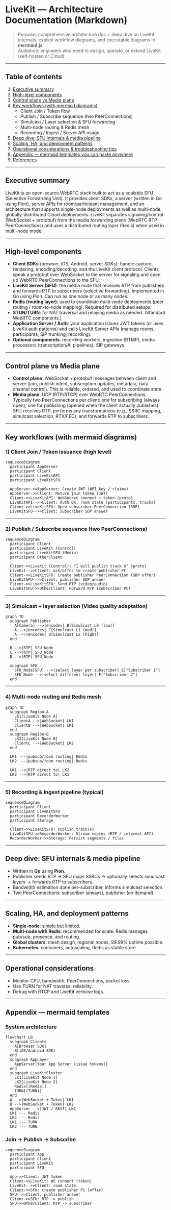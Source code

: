 # LiveKit — Architecture Documentation (Markdown)

> Purpose: comprehensive architecture doc + deep dive on LiveKit internals, explicit workflow diagrams, and executable diagrams in **mermaid.js**.  
> Audience: engineers who need to design, operate, or extend LiveKit (self-hosted or Cloud).

---

## Table of contents
1. [Executive summary](#executive-summary)  
2. [High-level components](#high-level-components)  
3. [Control plane vs Media plane](#control-plane-vs-media-plane)  
4. [Key workflows (with mermaid diagrams)](#key-workflows-with-mermaid-diagrams)  
   - Client Join / Token flow  
   - Publish / Subscribe sequence (two PeerConnections)  
   - Simulcast / Layer selection & SFU forwarding  
   - Multi-node routing & Redis mesh  
   - Recording / Ingest / Server API usage  
5. [Deep dive: SFU internals & media pipeline](#deep-dive-sfu-internals--media-pipeline)  
6. [Scaling, HA, and deployment patterns](#scaling-ha-and-deployment-patterns)  
7. [Operational considerations & troubleshooting tips](#operational-considerations--troubleshooting-tips)  
8. [Appendix — mermaid templates you can paste anywhere](#appendix---mermaid-templates-you-can-paste-anywhere)  
9. [References](#references)

---

## Executive summary
LiveKit is an open-source WebRTC stack built to act as a scalable SFU (Selective Forwarding Unit). It provides client SDKs, a server (written in Go using Pion), server APIs for room/participant management, and an architecture that supports single-node deployments as well as multi-node, globally-distributed Cloud deployments. LiveKit separates signaling/control (WebSocket + protobuf) from the media forwarding plane (WebRTC RTP PeerConnections) and uses a distributed routing layer (Redis) when used in multi-node mode.

---

## High-level components
- **Client SDKs** (browser, iOS, Android, server SDKs): handle capture, rendering, encoding/decoding, and the LiveKit client protocol. Clients speak a protobuf over WebSocket to the server for signaling and open up WebRTC PeerConnections to the SFU.  
- **LiveKit Server (SFU)**: the media node that receives RTP from publishers and forwards RTP to subscribers (selective forwarding). Implemented in Go using Pion. Can run as one node or as many nodes.  
- **Redis (routing layer)**: used to coordinate multi-node deployments (peer routing / room-to-node mapping). Required for distributed setups.  
- **STUN/TURN**: for NAT traversal and relaying media as needed. (Standard WebRTC components.)  
- **Application Server / Auth**: your application issues JWT tokens (or uses LiveKit auth patterns) and calls LiveKit Server APIs (manage rooms, participants, SIP trunking, recording).  
- **Optional components**: recording workers, ingestion (RTMP), media processors (transcription/AI pipelines), SIP gateways.

---

## Control plane vs Media plane
- **Control plane**: WebSocket + protobuf messages between client and server (join, publish intent, subscription updates, metadata, data channel control). This is reliable, ordered, and used to coordinate state.  
- **Media plane**: UDP (RTP/RTCP) over WebRTC PeerConnections. Typically two PeerConnections per client: one for subscribing (always open), one for publishing (opened when the client actually publishes). SFU receives RTP, performs any transformations (e.g., SSRC mapping, simulcast selection, RTX/FEC), and forwards RTP to subscribers.

---

## Key workflows (with mermaid diagrams)

### 1) Client Join / Token issuance (high level)
```mermaid
sequenceDiagram
  participant AppServer
  participant Client
  participant LiveKitAPI
  participant LiveKitSFU

  AppServer->>AppServer: Create JWT (API key / claims)
  AppServer->>Client: Return join token (JWT)
  Client->>LiveKitAPI: WebSocket connect + token (proto)
  LiveKitAPI-->>Client: Auth OK, room state (participants, tracks)
  Client->>LiveKitSFU: Open subscriber PeerConnection (SDP)
  LiveKitSFU-->>Client: Subscriber SDP answer
```

---

### 2) Publish / Subscribe sequence (two PeerConnections)
```mermaid
sequenceDiagram
  participant Client
  participant LiveKit (Control)
  participant LiveKitSFU (Media)
  participant OtherClient

  Client->>LiveKit (Control): "I will publish track X" (proto)
  LiveKit-->>Client: ack/offer to create publisher PC
  Client->>LiveKitSFU: Create publisher PeerConnection (SDP offer)
  LiveKitSFU-->>Client: publisher SDP answer
  Client->>LiveKitSFU: Send RTP (video/audio)
  LiveKitSFU->>OtherClient: Forward RTP (subscriber PC)
```

---

### 3) Simulcast + layer selection (Video quality adaptation)
```mermaid
graph TD
  subgraph Publisher
    A[Camera] -->|encodes| B[Simulcast L0 (low)]
    A -->|encodes| C[Simulcast L1 (med)]
    A -->|encodes| D[Simulcast L2 (high)]
  end

  B -->|RTP| SFU_Node
  C -->|RTP| SFU_Node
  D -->|RTP| SFU_Node

  subgraph SFU
    SFU_Node[SFU] -->|select layer per subscriber| E["Subscriber 1"]
    SFU_Node -->|select different layer| F["Subscriber 2"]
  end
```
---

### 4) Multi-node routing and Redis mesh
```mermaid
graph TD
  subgraph Region-A
    LK1[LiveKit Node A]
    ClientA -->|WebSocket| LK1
    ClientB -->|WebSocket| LK1
  end
  subgraph Region-B
    LK2[LiveKit Node B]
    ClientC -->|WebSocket| LK2
  end

  LK1 ---|pubsub/room routing| Redis
  LK2 ---|pubsub/room routing| Redis

  LK1 -->|RTP direct to| LK2
  LK2 -->|RTP direct to| LK1
```

---

### 5) Recording & Ingest pipeline (typical)
```mermaid
sequenceDiagram
  participant Client
  participant LiveKitSFU
  participant RecorderWorker
  participant Storage

  Client->>LiveKitSFU: Publish track(s)
  LiveKitSFU->>RecorderWorker: Stream copies (RTP / internal API)
  RecorderWorker->>Storage: Persist segments / files
```

---

## Deep dive: SFU internals & media pipeline
- Written in **Go** using **Pion**.  
- Publisher sends RTP → SFU maps SSRCs → optionally selects simulcast layers → forwards RTP to subscribers.  
- Bandwidth estimation done per-subscriber, informs simulcast selection.  
- Two PeerConnections: subscriber (always), publisher (on demand).

---

## Scaling, HA, and deployment patterns
- **Single-node**: simple but limited.  
- **Multi-node with Redis**: recommended for scale. Redis manages pub/sub, presence, and routing.  
- **Global clusters**: mesh design, regional nodes, 99.99% uptime possible.  
- **Kubernetes**: containers, autoscaling, Redis as stable store.

---

## Operational considerations
- Monitor CPU, bandwidth, PeerConnections, packet loss.  
- Use TURN for NAT traversal reliability.  
- Debug with RTCP and LiveKit verbose logs.

---

## Appendix — mermaid templates

### System architecture
```mermaid
flowchart LR
  subgraph Clients
    A[Browser SDK]
    B[iOS/Android SDK]
  end
  subgraph AppLayer
    AppServer[Your App Server (issue tokens)]
  end
  subgraph LiveKitCluster
    LK1[LiveKit Node 1]
    LK2[LiveKit Node 2]
    Redis[(Redis)]
    TURN[(TURN)]
  end
  A -->|WebSocket + Token| LK1
  B -->|WebSocket + Token| LK2
  AppServer -->|JWT / REST| LK1
  LK1 --- Redis
  LK2 --- Redis
  LK1 --- TURN
  LK2 --- TURN
```

### Join → Publish → Subscribe
```mermaid
sequenceDiagram
  participant App
  participant Client
  participant LiveKit
  participant SFU

  App->>Client: JWT token
  Client->>LiveKit: WS connect (token)
  LiveKit-->>Client: room state
  Client->>SFU: create publisher PC (offer)
  SFU-->>Client: publisher answer
  Client->>SFU: RTP -> publish
  SFU->>OtherClient: RTP -> subscriber
```